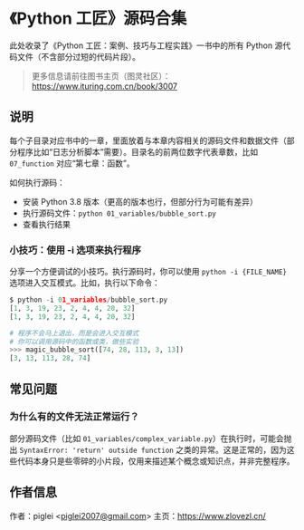 # 《Python 工匠》源码合集

此处收录了《Python 工匠：案例、技巧与工程实践》一书中的所有 Python 源代码文件（不含部分过短的代码片段）。

> 更多信息请前往图书主页（图灵社区）：https://www.ituring.com.cn/book/3007

## 说明

每个子目录对应书中的一章，里面放着与本章内容相关的源码文件和数据文件（部分程序比如“日志分析脚本”需要）。目录名的前两位数字代表章数，比如 `07_function` 对应“第七章：函数”。

如何执行源码：

- 安装 Python 3.8 版本（更高的版本也行，但部分行为可能有差异）
- 执行源码文件：`python 01_variables/bubble_sort.py`
- 查看执行结果

### 小技巧：使用 -i 选项来执行程序

分享一个方便调试的小技巧。执行源码时，你可以使用 `python -i {FILE_NAME}` 选项进入交互模式。比如，执行以下命令：

```python
$ python -i 01_variables/bubble_sort.py
[1, 3, 19, 23, 2, 4, 4, 20, 32]
[1, 3, 19, 23, 2, 4, 4, 20, 32]

# 程序不会马上退出，而是会进入交互模式 
# 你可以调用源码中的函数或类，做些实验
>>> magic_bubble_sort([74, 28, 113, 3, 13])    
[3, 13, 113, 28, 74]
```

## 常见问题

### 为什么有的文件无法正常运行？

部分源码文件（比如 `01_variables/complex_variable.py`）在执行时，可能会抛出 `SyntaxError: 'return' outside function` 之类的异常。这是正常的，因为这些代码本身只是些零碎的小片段，仅用来描述某个概念或知识点，并非完整程序。

## 作者信息

作者：piglei \<piglei2007@gmail.com\>
主页：https://www.zlovezl.cn/
